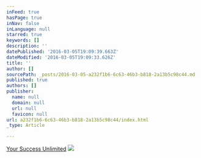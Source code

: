 ```yaml
---
inFeed: true
hasPage: true
inNav: false
inLanguage: null
starred: true
keywords: []
description: ''
datePublished: '2016-03-05T19:09:39.663Z'
dateModified: '2016-03-05T19:09:33.626Z'
title: ''
author: []
sourcePath: _posts/2016-03-05-a232f1b6-6c63-46b3-b818-2a13b5c98c44.md
published: true
authors: []
publisher:
  name: null
  domain: null
  url: null
  favicon: null
url: a232f1b6-6c63-46b3-b818-2a13b5c98c44/index.html
_type: Article

---
```

[Your Success Unlimited][0]
![](https://the-grid-user-content.s3-us-west-2.amazonaws.com/c58520ee-7338-48b8-af77-e30b20267cf9.jpg)

[0]: https://thegrid.ai/yoursuccessunlimited/